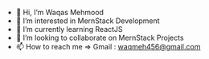 - 👋 Hi, I’m Waqas Mehmood
- 👀 I’m interested in MernStack Development
- 🌱 I’m currently learning ReactJS
- 💞️ I’m looking to collaborate on MernStack Projects
- 📫 How to reach me => Gmail : waqmeh456@gmail.com

<!---
Waqasmehmood201138/Waqasmehmood201138 is a ✨ special ✨ repository because its `README.md` (this file) appears on your GitHub profile.
You can click the Preview link to take a look at your changes.
--->
